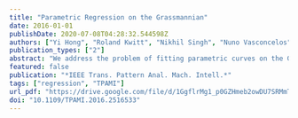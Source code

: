 ```yaml
---
title: "Parametric Regression on the Grassmannian"
date: 2016-01-01
publishDate: 2020-07-08T04:28:32.544598Z
authors: ["Yi Hong", "Roland Kwitt", "Nikhil Singh", "Nuno Vasconcelos", "Marc Niethammer"]
publication_types: ["2"]
abstract: "We address the problem of fitting parametric curves on the Grassmann manifold for the purpose of intrinsic parametric regression. As customary in the literature, we start from the energy minimization formulation of linear least-squares in Euclidean spaces and generalize this concept to general nonflat Riemannian manifolds, following an optimal-control point of view. We then specialize this idea to the Grassmann manifold and demonstrate that it yields a simple, extensible and easy-to-implement solution to the parametric regression problem. In fact, it allows us to extend the basic geodesic model to (1) a “time-warped” variant and (2) cubic splines. We demonstrate the utility of the proposed solution on different vision problems, such as shape regression as a function of age, trafficspeed estimation and crowd-counting from surveillance video clips. Most notably, these problems can be conveniently solved within the same framework without any specifically-tailored steps along the processing pipeline."
featured: false
publication: "*IEEE Trans. Pattern Anal. Mach. Intell.*"
tags: ["regression", "TPAMI"]
url_pdf: "https://drive.google.com/file/d/1GgflrMg1_p0GZHmeb2owDU7SRMmTiNZp"
doi: "10.1109/TPAMI.2016.2516533"
---
```


